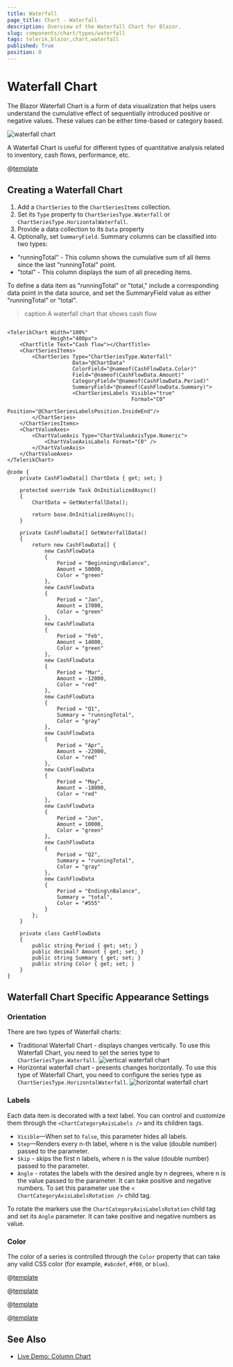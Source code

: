 ```yaml
---
title: Waterfall
page_title: Chart - Waterfall
description: Overview of the Waterfall Chart for Blazor.
slug: components/chart/types/waterfall
tags: telerik,blazor,chart,waterfall
published: True
position: 0
---
```


# Waterfall Chart

The Blazor Waterfall Chart is a form of data visualization that helps users understand the cumulative effect of sequentially introduced positive or negative values. These values can be either time-based or category based.

![waterfall chart](images/waterfall-chart.png)

A Waterfall Chart is useful for different types of quantitative analysis related to inventory, cash flows, performance, etc.

@[template](/_contentTemplates/chart/link-to-basics.md#understand-basics-and-databinding-first)

## Creating a Waterfall Chart

1. Add a `ChartSeries` to the `ChartSeriesItems` collection.
2. Set its `Type` property to `ChartSeriesType.Waterfall` or `ChartSeriesType.HorizontalWaterfall`.
3. Provide a data collection to its `Data` property
4. Optionally, set `SummaryField`. Summary columns can be classified into two types:
 * "runningTotal" - This column shows the cumulative sum of all items since the last "runningTotal" point.
 * "total" -  This column displays the sum of all preceding items.

To define a data item as "runningTotal" or "total," include a corresponding data point in the data source, and set the SummaryField value as either "runningTotal" or "total".

>caption A waterfall chart that shows cash flow

````CSHTML

<TelerikChart Width="100%"
              Height="400px">
    <ChartTitle Text="Cash flow"></ChartTitle>
    <ChartSeriesItems>
        <ChartSeries Type="ChartSeriesType.Waterfall"
                     Data="@ChartData"
                     ColorField="@nameof(CashFlowData.Color)"
                     Field="@nameof(CashFlowData.Amount)"
                     CategoryField="@nameof(CashFlowData.Period)"
                     SummaryField="@nameof(CashFlowData.Summary)">
                     <ChartSeriesLabels Visible="true"
                                        Format="C0"
                                        Position="@ChartSeriesLabelsPosition.InsideEnd"/>
        </ChartSeries>
    </ChartSeriesItems>
    <ChartValueAxes>
        <ChartValueAxis Type="ChartValueAxisType.Numeric">
            <ChartValueAxisLabels Format="C0" />
        </ChartValueAxis>
    </ChartValueAxes>
</TelerikChart>

@code {
    private CashFlowData[] ChartData { get; set; }

    protected override Task OnInitializedAsync()
    {
        ChartData = GetWaterfallData();

        return base.OnInitializedAsync();
    }

    private CashFlowData[] GetWaterfallData()
    {
        return new CashFlowData[] {
            new CashFlowData
            {
                Period = "Beginning\nBalance",
                Amount = 50000,
                Color = "green"
            },
            new CashFlowData
            {
                Period = "Jan",
                Amount = 17000,
                Color = "green"
            },
            new CashFlowData
            {
                Period = "Feb",
                Amount = 14000,
                Color = "green"
            },
            new CashFlowData
            {
                Period = "Mar",
                Amount = -12000,
                Color = "red"
            },
            new CashFlowData
            {
                Period = "Q1",
                Summary = "runningTotal",
                Color = "gray"
            },
            new CashFlowData
            {
                Period = "Apr",
                Amount = -22000,
                Color = "red"
            },
            new CashFlowData
            {
                Period = "May",
                Amount = -18000,
                Color = "red"
            },
            new CashFlowData
            {
                Period = "Jun",
                Amount = 10000,
                Color = "green"
            },
            new CashFlowData
            {
                Period = "Q2",
                Summary = "runningTotal",
                Color = "gray"
            },
            new CashFlowData
            {
                Period = "Ending\nBalance",
                Summary = "total",
                Color = "#555"
            }
        };
    }

    private class CashFlowData
    {
        public string Period { get; set; }
        public decimal? Amount { get; set; }
        public string Summary { get; set; }
        public string Color { get; set; }
    }
}
````

## Waterfall Chart Specific Appearance Settings

### Orientation

There are two types of Waterfall charts: 
 * Traditional Waterfall Chart - displays changes vertically. To use this Waterfall Chart, you need to set the series type to `ChartSeriesType.Waterfall`.
![vertical waterfall chart](images/vertical-waterfall-chart.png)
 * Horizontal waterfall chart - presents changes horizontally. To use this type of Waterfall Chart, you need to configure the series type as `ChartSeriesType.HorizontalWaterfall`.
![horizontal waterfall chart](images/horizontal-waterfall-chart.png)

### Labels

Each data item is decorated with a text label. You can control and customize them through the `<ChartCategoryAxisLabels />` and its children tags.

* `Visible`—When set to `false`, this parameter hides all labels.
* `Step`—Renders every n-th label, where n is the value (double number) passed to the parameter.
* `Skip` - skips the first n labels, where n is the value (double number) passed to the parameter.
* `Angle` - rotates the labels with the desired angle by n degrees, where n is the value passed to the parameter. It can take positive and negative numbers. To set this parameter use the `< ChartCategoryAxisLabelsRotation />` child tag.

To rotate the markers use the `ChartCategoryAxisLabelsRotation` child tag and set its `Angle` parameter. It can take positive and negative numbers as value.

### Color

The color of a series is controlled through the `Color` property that can take any valid CSS color (for example, `#abcdef`, `#f00`, or `blue`).

@[template](/_contentTemplates/chart/link-to-basics.md#color-field-bar-column)

@[template](/_contentTemplates/chart/link-to-basics.md#gap-and-spacing)

@[template](/_contentTemplates/chart/link-to-basics.md#configurable-nested-chart-settings)

@[template](/_contentTemplates/chart/link-to-basics.md#configurable-nested-chart-settings-categorical)

## See Also

  * [Live Demo: Column Chart](https://demos.telerik.com/blazor-ui/chart/waterfall)
